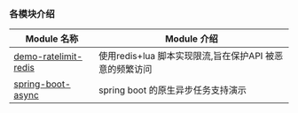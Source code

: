 ### 各模块介绍

| Module 名称                                                  | Module 介绍                                                  |
| ------------------------------------------------------------ | ------------------------------------------------------------ |
|[demo-ratelimit-redis](./demo-ratelimit-redis)| 使用redis+lua 脚本实现限流,旨在保护API 被恶意的频繁访问|
|[spring-boot-async](./spring-boot-async)|spring boot 的原生异步任务支持演示|